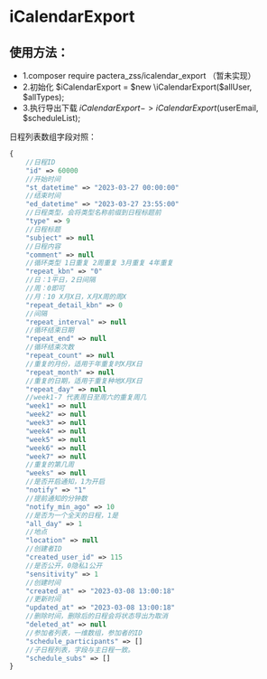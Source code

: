 # iCalendarExport

## 使用方法：
- 1.composer require pactera_zss/icalendar_export  （暂未实现）
- 2.初始化 $iCalendarExport = $new \iCalendarExport($allUser, $allTypes);
- 3.执行导出下载 $iCalendarExport->iCalendarExport($userEmail, $scheduleList);

日程列表数组字段对照：
```php
{
    //日程ID
    "id" => 60000
    //开始时间
    "st_datetime" => "2023-03-27 00:00:00"
    //结束时间
    "ed_datetime" => "2023-03-27 23:55:00"
    //日程类型，会将类型名称前缀到日程标题前
    "type" => 9
    //日程标题
    "subject" => null
    //日程内容
    "comment" => null
    //循环类型 1日重复 2周重复 3月重复 4年重复
    "repeat_kbn" => "0"
    //日：1平日，2日间隔
    //周：0即可
    //月：10 X月X日，X月X周的周X
    "repeat_detail_kbn" => 0
    //间隔
    "repeat_interval" => null
    //循环结束日期
    "repeat_end" => null
    //循环结束次数
    "repeat_count" => null
    //重复的月份，适用于年重复时X月X日
    "repeat_month" => null
    //重复的日期，适用于重复种地X月X日
    "repeat_day" => null
    //week1-7 代表周日至周六的重复周几
    "week1" => null
    "week2" => null
    "week3" => null
    "week4" => null
    "week5" => null
    "week6" => null
    "week7" => null
    //重复的第几周
    "weeks" => null
    //是否开启通知，1为开启
    "notify" => "1"
    //提前通知的分钟数
    "notify_min_ago" => 10
    //是否为一个全天的日程，1是
    "all_day" => 1
    //地点
    "location" => null
    //创建者ID
    "created_user_id" => 115
    //是否公开，0隐私1公开
    "sensitivity" => 1
    //创建时间
    "created_at" => "2023-03-08 13:00:18"
    //更新时间
    "updated_at" => "2023-03-08 13:00:18"
    //删除时间，删除后的日程会将状态导出为取消
    "deleted_at" => null
    //参加者列表，一维数组，参加者的ID
    "schedule_participants" => []
    //子日程列表，字段与主日程一致。
    "schedule_subs" => []
}
```
